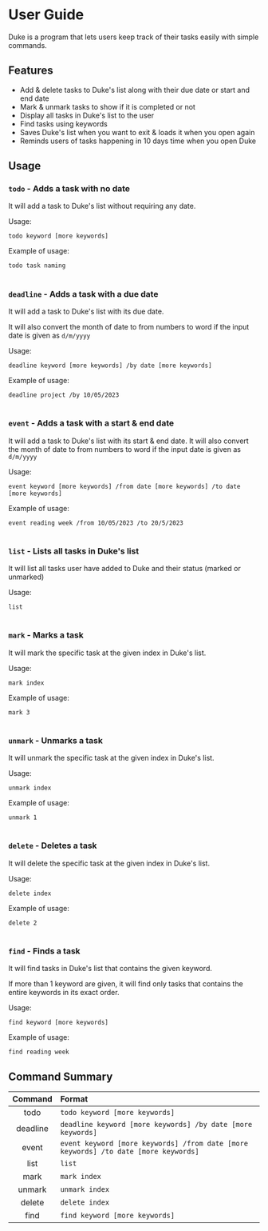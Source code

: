 # User Guide

Duke is a program that lets users keep track of their tasks easily with simple commands.

## Features 
+ Add & delete tasks to Duke's list along with their due date or start and end date
+ Mark & unmark tasks to show if it is completed or not
+ Display all tasks in Duke's list to the user
+ Find tasks using keywords
+ Saves Duke's list when you want to exit & loads it when you open again
+ Reminds users of tasks happening in 10 days time when you open Duke

## Usage

### `todo` - Adds a task with no date

It will add a task to Duke's list without requiring any date.

Usage:

`todo keyword [more keywords]`

Example of usage: 

`todo task naming`

#

### `deadline` - Adds a task with a due date

It will add a task to Duke's list with its due date.

It will also convert the month of date to from numbers to word if the input date is given as `d/m/yyyy`

Usage:

`deadline keyword [more keywords] /by date [more keywords]`

Example of usage:

`deadline project /by 10/05/2023`

#

### `event` - Adds a task with a start & end date

It will add a task to Duke's list with its start & end date.
It will also convert the month of date to from numbers to word if the input date is given as `d/m/yyyy`

Usage:

`event keyword [more keywords] /from date [more keywords] /to date [more keywords]`

Example of usage:

`event reading week /from 10/05/2023 /to 20/5/2023`

#

### `list` - Lists all tasks in Duke's list

It will list all tasks user have added to Duke and their status (marked or unmarked)

Usage:

`list`

#

### `mark` - Marks a task 

It will mark the specific task at the given index in Duke's list.

Usage:

`mark index`

Example of usage:

`mark 3`

#

### `unmark` - Unmarks a task

It will unmark the specific task at the given index in Duke's list.

Usage:

`unmark index`

Example of usage:

`unmark 1`

#

### `delete` - Deletes a task

It will delete the specific task at the given index in Duke's list.

Usage:

`delete index`

Example of usage:

`delete 2`

#

### `find` - Finds a task

It will find tasks in Duke's list that contains the given keyword.

If more than 1 keyword are given, it will find only tasks that contains the entire keywords in its exact order.

Usage:

`find keyword [more keywords]`

Example of usage:

`find reading week`


## Command Summary

| **Command** | **Format**                     | 
|:-----------:|:-------------------------------|
|    todo     | `todo keyword [more keywords]` | 
|  deadline   | `deadline keyword [more keywords] /by date [more keywords]` | 
|    event    | `event keyword [more keywords] /from date [more keywords] /to date [more keywords]` | 
|    list     | `list`                         | 
|    mark     | `mark index`                   | 
|   unmark    | `unmark index`                 | 
|   delete    | `delete index`                 | 
|    find     | `find keyword [more keywords]` | 